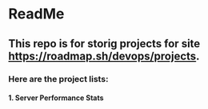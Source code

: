 # ReadMe

## This repo is for storig projects for site https://roadmap.sh/devops/projects.

### Here are the project lists:
#### 1. Server Performance Stats
